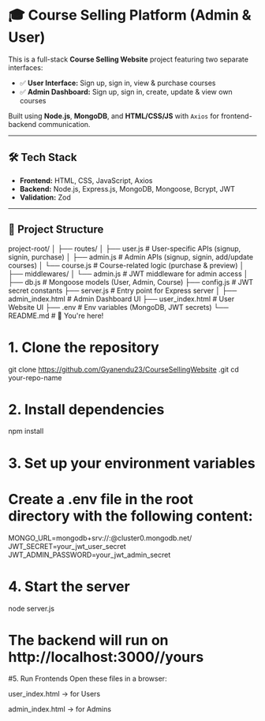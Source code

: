 # 🎓 Course Selling Platform (Admin & User)

This is a full-stack **Course Selling Website** project featuring two separate interfaces:

- ✅ **User Interface:** Sign up, sign in, view & purchase courses
- ✅ **Admin Dashboard:** Sign up, sign in, create, update & view own courses

Built using **Node.js**, **MongoDB**, and **HTML/CSS/JS** with `Axios` for frontend-backend communication.

---

## 🛠️ Tech Stack

- **Frontend:** HTML, CSS, JavaScript, Axios
- **Backend:** Node.js, Express.js, MongoDB, Mongoose, Bcrypt, JWT
- **Validation:** Zod

---

## 📁 Project Structure

project-root/
│
├── routes/
│   ├── user.js              # User-specific APIs (signup, signin, purchase)
│   ├── admin.js             # Admin APIs (signup, signin, add/update courses)
│   └── course.js            # Course-related logic (purchase & preview)
│
├── middlewares/
│   └── admin.js             # JWT middleware for admin access
│
├── db.js                    # Mongoose models (User, Admin, Course)
├── config.js                # JWT secret constants
├── server.js                # Entry point for Express server
│
├── admin_index.html         # Admin Dashboard UI
├── user_index.html          # User Website UI
├── .env                     # Env variables (MongoDB, JWT secrets)
└── README.md                # 📄 You're here!


# 1. Clone the repository
git clone https://github.com/Gyanendu23/CourseSellingWebsite
.git
cd your-repo-name

# 2. Install dependencies
npm install

# 3. Set up your environment variables
# Create a .env file in the root directory with the following content:

MONGO_URL=mongodb+srv://<username>:<password>@cluster0.mongodb.net/<dbName>
JWT_SECRET=your_jwt_user_secret
JWT_ADMIN_PASSWORD=your_jwt_admin_secret

# 4. Start the server
node server.js
# The backend will run on http://localhost:3000//yours

#5. Run Frontends
  Open these files in a browser:
  
  user_index.html → for Users
  
  
  admin_index.html → for Admins
